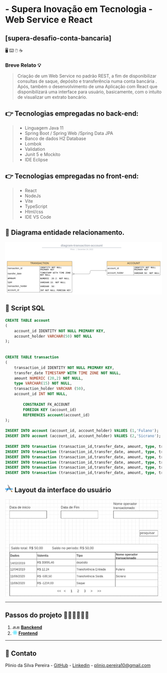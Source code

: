 # - Supera Inovação em Tecnologia - Web Service e React


## [supera-desafio-conta-bancaria]

:desktop_computer: :keyboard: :computer_mouse: :coffee:

### Breve Relato :bulb:

> Criação de um Web Service no padrão REST, a fim de disponibilizar consultas de saque, depósito e transferência numa conta bancária . Após,  também o desenvolvimento de uma Aplicação com React que disponibilizará uma interface para usuário, basicamente, com o intuito de visualizar um extrato bancário.



## :point_right: Tecnologias empregadas no back-end:

>- Linguagem Java 11
>-  Spring Boot / Spring Web /Spring Data JPA
>-  Banco de dados H2 Database
>-  Lombok
>-  Validation
>-  Junit 5 e Mockito
>-  IDE Eclipse
>


## :point_right: Tecnologias empregadas no front-end:

>- React
>-  NodeJs
>-  Vite
>-  TypeScript
>-  Html/css
>-  IDE VS Code
>



## 💎 Diagrama entidade relacionamento.

![diagram-transactional-account](https://github.com/pliniopereira10/images/blob/38d268f4536ab11ddb6112fd6536ffe530f687a5/diagram-images/diagram-transaction-account.png)


## :scroll: Script SQL

```sql
CREATE TABLE account
(
    account_id IDENTITY NOT NULL PRIMARY KEY,
    account_holder VARCHAR(50) NOT NULL
);


CREATE TABLE transaction
(
    transaction_id IDENTITY NOT NULL PRIMARY KEY,
    transfer_date TIMESTAMP WITH TIME ZONE NOT NULL,
    amount NUMERIC (20,2) NOT NULL,
    type VARCHAR(15) NOT NULL,
    transaction_holder VARCHAR (50),
    account_id INT NOT NULL,

        CONSTRAINT FK_ACCOUNT
        FOREIGN KEY (account_id)
        REFERENCES account(account_id)
);

INSERT INTO account (account_id, account_holder) VALUES (1,'Fulano');
INSERT INTO account (account_id, account_holder) VALUES (2,'Sicrano');

INSERT INTO transaction (transaction_id,transfer_date, amount, type, transaction_operator_name, account_id) VALUES (1,'2019-01-01 12:00:00+03',30895.46,'DEPOSITO', null, 1);
INSERT INTO transaction (transaction_id,transfer_date, amount, type, transaction_operator_name, account_id) VALUES (2,'2019-02-03 09:53:27+03',12.24,'DEPOSITO', null,2);
INSERT INTO transaction (transaction_id,transfer_date, amount, type, transaction_operator_name, account_id) VALUES (3,'2019-05-04 08:12:45+03',-500.50,'SAQUE', null,1);
INSERT INTO transaction (transaction_id,transfer_date, amount, type, transaction_operator_name, account_id) VALUES (4,'2019-08-07 08:12:45+03',-530.50,'SAQUE', null,2);
INSERT INTO transaction (transaction_id,transfer_date, amount, type, transaction_operator_name, account_id) VALUES (5,'2020-06-08 10:15:01+03',3241.23,'TRANSFERENCIA', 'Beltrano',1);
INSERT INTO transaction (transaction_id,transfer_date, amount, type, transaction_operator_name, account_id) VALUES (6,'2021-04-01 12:12:04+03',25173.09,'TRANSFERENCIA', 'Ronnyscley',2);
```



## <img src="https://github.com/pliniopereira10/images/blob/4defd3266623c190fe9bade36bdbfee691163967/asstes-images/application.png" alt="application.png" style="width:25px;" /> Layout da interface do usuário

![layout-extrato-bancario](https://github.com/pliniopereira10/images/blob/4a8b4d658937af24f474b792f4a4b7fad8d27d5e/frontend-layout/layout-extrato-bancario.png)

***

## Passos do projeto :walking_man::walking_man::walking_man:

1. :back::end:  [**Banckend**](https://github.com/pliniopereira10/supera-desafio-conta-bancaria/tree/main/backend)
2.   <img src="https://github.com/pliniopereira10/images/blob/main/asstes-images/react.png?raw=true" alt="react.png" style="width:15px;" />        [**Frontend**](https://github.com/pliniopereira10/supera-desafio-conta-bancaria/tree/main/frontend)

***

## :email: Contato

Plinio da Silva Pereira - [GitHub](https://github.com/pliniopereira10) - [Linkedin](https://www.linkedin.com/in/pliniopereira10/) - plinio.pereira10@gmail.com